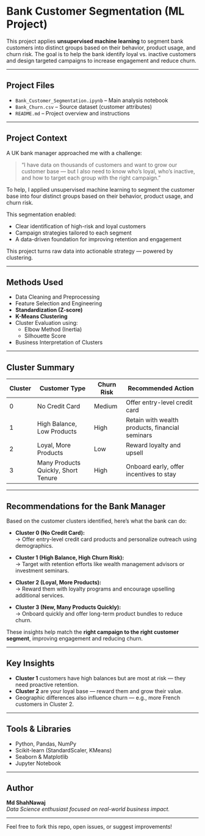 # Bank Customer Segmentation (ML Project)

This project applies **unsupervised machine learning** to segment bank customers into distinct groups based on their behavior, product usage, and churn risk. The goal is to help the bank identify loyal vs. inactive customers and design targeted campaigns to increase engagement and reduce churn.

---

## Project Files

- `Bank_Customer_Segmentation.ipynb` – Main analysis notebook
- `Bank_Churn.csv` – Source dataset (customer attributes)
- `README.md` – Project overview and instructions

---

## Project Context

A UK bank manager approached me with a challenge:

> “I have data on thousands of customers and want to grow our customer base — but I also need to know who’s loyal, who’s inactive, and how to target each group with the right campaign.”

To help, I applied unsupervised machine learning to segment the customer base into four distinct groups based on their behavior, product usage, and churn risk.

This segmentation enabled:
- Clear identification of high-risk and loyal customers
- Campaign strategies tailored to each segment
- A data-driven foundation for improving retention and engagement

This project turns raw data into actionable strategy — powered by clustering.

---

## Methods Used

- Data Cleaning and Preprocessing
- Feature Selection and Engineering
- **Standardization (Z-score)**
- **K-Means Clustering**
- Cluster Evaluation using:
  - Elbow Method (Inertia)
  - Silhouette Score
- Business Interpretation of Clusters

---

## Cluster Summary

| Cluster | Customer Type                      | Churn Risk | Recommended Action                               |
|---------|------------------------------------|------------|--------------------------------------------------|
| 0       | No Credit Card                     | Medium     | Offer entry-level credit card                    |
| 1       | High Balance, Low Products         | High       | Retain with wealth products, financial seminars  |
| 2       | Loyal, More Products               | Low        | Reward loyalty and upsell                        |
| 3       | Many Products Quickly, Short Tenure| High       | Onboard early, offer incentives to stay          |

---

## Recommendations for the Bank Manager

Based on the customer clusters identified, here’s what the bank can do:

- **Cluster 0 (No Credit Card):**  
  → Offer entry-level credit card products and personalize outreach using demographics.

- **Cluster 1 (High Balance, High Churn Risk):**  
  → Target with retention efforts like wealth management advisors or investment seminars.

- **Cluster 2 (Loyal, More Products):**  
  → Reward them with loyalty programs and encourage upselling additional services.

- **Cluster 3 (New, Many Products Quickly):**  
  → Onboard quickly and offer long-term product bundles to reduce churn.

These insights help match the **right campaign to the right customer segment**, improving engagement and reducing churn.

---

## Key Insights

- **Cluster 1** customers have high balances but are most at risk — they need proactive retention.
- **Cluster 2** are your loyal base — reward them and grow their value.
- Geographic differences also influence churn — e.g., more French customers in Cluster 2.


---

## Tools & Libraries

- Python, Pandas, NumPy
- Scikit-learn (StandardScaler, KMeans)
- Seaborn & Matplotlib
- Jupyter Notebook

---

## Author

**Md ShahNawaj**  
_Data Science enthusiast focused on real-world business impact._

---

Feel free to fork this repo, open issues, or suggest improvements!
